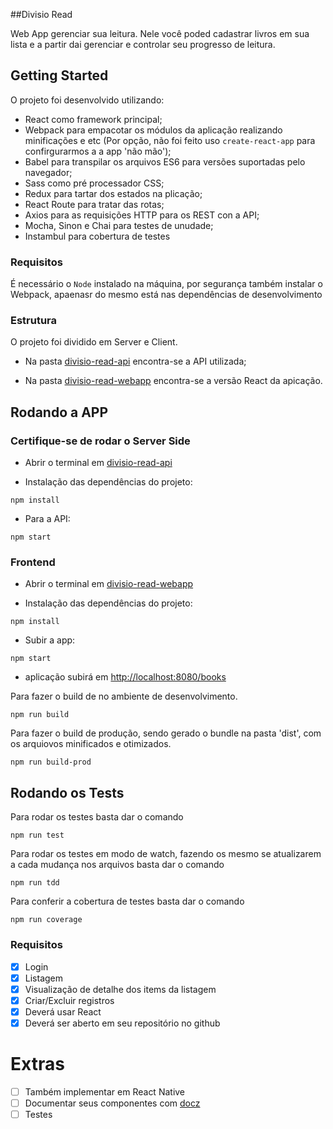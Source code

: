 ##Divisio Read

Web App gerenciar sua leitura. Nele você poded cadastrar livros em sua lista e a partir dai gerenciar e controlar seu progresso de leitura.

## Getting Started

O projeto foi desenvolvido utilizando:
  - React como framework principal;
  - Webpack para empacotar os módulos da aplicação realizando minificações e etc (Por opção, não foi feito uso ```create-react-app``` para confirgurarmos a a app 'não mão');
  - Babel para transpilar os arquivos ES6 para versões suportadas pelo navegador;
  - Sass como pré processador CSS;
  - Redux para tartar dos estados na plicação;
  - React Route para tratar das rotas;
  - Axios para as requisições HTTP para os REST con a API;
  - Mocha, Sinon e Chai para testes de unudade;
  - Instambul para cobertura de testes
  
### Requisitos
É necessário o ```Node``` instalado na máquina, por segurança também instalar o Webpack, apaenasr do mesmo está nas dependências de desenvolvimento

### Estrutura
O projeto foi dividido em Server e Client.

 - Na pasta [divisio-read-api]('./divisio-read-api') encontra-se a API utilizada;

 - Na pasta [divisio-read-webapp]('./divisio-read-webapp') encontra-se a versão React da apicação. 


## Rodando a APP 


### Certifique-se de rodar o Server Side

- Abrir o terminal em [divisio-read-api]('./divisio-read-api')

- Instalação das dependências do projeto: 
```
npm install 
```

- Para a API:
```
npm start
```


### Frontend

- Abrir o terminal em [divisio-read-webapp]('./divisio-read-webapp')

- Instalação das dependências do projeto: 
```
npm install 
```

- Subir a app:
```
npm start
```

- aplicação subirá em [http://localhost:8080/books](http://localhost:8080/books)


Para fazer o build de no ambiente de desenvolvimento.  
```
npm run build
```

Para fazer o build de produção, sendo gerado o bundle na pasta 'dist', com os arquiovos minificados e otimizados.    
```
npm run build-prod
```

## Rodando os Tests

Para rodar os testes basta dar o comando 
```
npm run test
```

Para rodar os testes em modo de watch, fazendo os mesmo se atualizarem a cada mudança nos arquivos basta dar o comando 
```
npm run tdd
```

Para conferir a cobertura de testes basta dar o comando 
```
npm run coverage
```

 ### Requisitos
- [x] Login
- [x] Listagem
- [x] Visualização de detalhe dos items da listagem
- [x] Criar/Excluir registros
- [x] Deverá usar React
- [x] Deverá ser aberto em seu repositório no github

# Extras
- [ ] Também implementar em React Native
- [ ] Documentar seus componentes com [docz](https://www.docz.site/)
- [ ] Testes